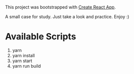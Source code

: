 This project was bootstrapped with [Create React App][1].

A small case for study. Just take a look and practice. Enjoy :)

# Available Scripts

1. yarn
2. yarn install
3. yarn start
4. yarn run build

[1]: https://github.com/facebookincubator/create-react-app

